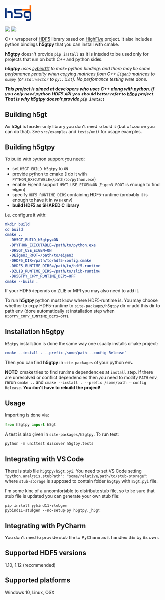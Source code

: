 ![h5gt](docs/logo_85x51.png?raw=true)
 
[![][build-img]][build-status]
[![][docs-dev-img]][docs-dev-status]

C++ wrapper of [HDF5](https://www.hdfgroup.org/solutions/hdf5/) library based on [HighFive](https://github.com/BlueBrain/HighFive.git) project. It also includes python bindings **h5gtpy** that you can install with cmake.

**h5gtpy** doesn't provide `pip install` as it is inteded to be used only for projects that run on both C++ and python sides. 

***h5gtpy** uses [pybind11](https://github.com/pybind/pybind11) to make python bindings and there may be some perfomance penalty when copying matrices from C++ `Eigen3` matrices to `numpy` (or `std::vector` to `py::list`). No perfomance testing were done.*

***This project is aimed at developers who uses C++ along with python. If you only need python HDF5 API you should better refer to [h5py](https://github.com/h5py/h5py) project.
That is why **h5gtpy** doesn't provide `pip install`***

## Building h5gt
As **h5gt** is header only library you don't need to buid it (but of course you can do that). See `src/examples` and `tests/unit` for usage examples.

## Building h5gtpy
To build with python support you need:

* set `H5GT_BUILD_h5gtpy` to `ON`
* provide python to cmake (I do it with `PYTHON_EXECUTABLE=/path/to/python.exe`)
* enable Eigen3 support `H5GT_USE_EIGEN=ON` (`Eigen3_ROOT` is enough to find eigen)
* specify `HDF5_RUNTIME_DIRS` containing HDF5-runtime (probably it is enough to have it in `PATH` env)
* **build HDF5 as SHARED C library**

i.e. configure it with:

```cmake
mkdir build
cd build
cmake .. 
  -DH5GT_BUILD_h5gtpy=ON 
  -DPYTHON_EXECUTABLE=/path/to/python.exe 
  -DH5GT_USE_EIGEN=ON 
  -DEigen3_ROOT=/path/to/eigen3 
  -DHDF5_DIR=/path/to/hdf5-config.cmake 
  -DHDF5_RUNTIME_DIRS=/path/to/hdf5-runtime   
  -DZLIB_RUNTIME_DIRS=/path/to/zlib-runtime
  -DH5GTPY_COPY_RUNTIME_DEPS=OFF
cmake --build . 
```
If your HDF5 depends on ZLIB or MPI you may also need to add it.

To run **h5gtpy** python must know where HDF5-runtime is. You may choose whether to copy HDF5-runtime to `site-packages/h5gtpy` dir or add this dir to path env (done automatically at installation step when `H5GTPY_COPY_RUNTIME_DEPS=OFF`).

## Installation h5gtpy

`h5gtpy` installation is done the same way one usually installs cmake project:

```cmake
cmake --install . --prefix /some/path --config Release`
```

Then you can find **h5gtpy** in `site-packages` of your python env.

**NOTE:** cmake tries to find runtime dependencies at `install` step. If there are unresolved or conflict dependencies then you need to modify `PATH` env, rerun `cmake ..` and `cmake --install . --prefix /some/path --config Release`. **You don't have to rebuild the project!**

## Usage
Importing is done via:
```python
from h5gtpy import h5gt
```

A test is also given in `site-packages/h5gtpy`.
To run test:
```python
python -m unittest discover h5gtpy.tests
```

## Integrating with VS Code
There is stub file `h5gtpy/h5gt.pyi`. You need to set VS Code setting `"python.analysis.stubPath": "some/relative/path/to/stub-storage"`: where `stub-storage` is supposed to contain folder `h5gtpy` with `h5gt.pyi` file.

I'm some kind of a uncomfortable to distribute stub file, so to be sure that stub file is updated you can generate your own stub file:
```shell
pip install pybind11-stubgen
pybind11-stubgen --no-setup-py h5gtpy._h5gt
```

## Integrating with PyCharm
You don't need to provide stub file to PyCharm as it handles this by its own.

## Supported HDF5 versions
1.10, 1.12 (recommended)

## Supported platforms
Windows 10, Linux, OSX

[build-img]:https://img.shields.io/travis/com/tierra-colada/h5gt?style=plastic
[build-status]:https://app.travis-ci.com/tierra-colada/h5gt

[docs-dev-img]:https://img.shields.io/badge/docs-dev-blue.svg?style=plastic
[docs-dev-status]:https://h5gt.readthedocs.io/en/latest/?badge=latest